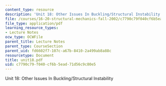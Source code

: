 ```yaml
---
content_type: resource
description: 'Unit 18: Other Issues In Buckling/Structural Instability'
file: /courses/16-20-structural-mechanics-fall-2002/c7790c79f040cf6b5ead71d56c9c80e5_unit18.pdf
file_type: application/pdf
learning_resource_types:
- Lecture Notes
ocw_type: OCWFile
parent_title: Lecture Notes
parent_type: CourseSection
parent_uid: fd6602f7-107c-a67b-8410-2a499ab8a88c
resourcetype: Document
title: unit18.pdf
uid: c7790c79-f040-cf6b-5ead-71d56c9c80e5
---
```

Unit 18: Other Issues In Buckling/Structural Instability


